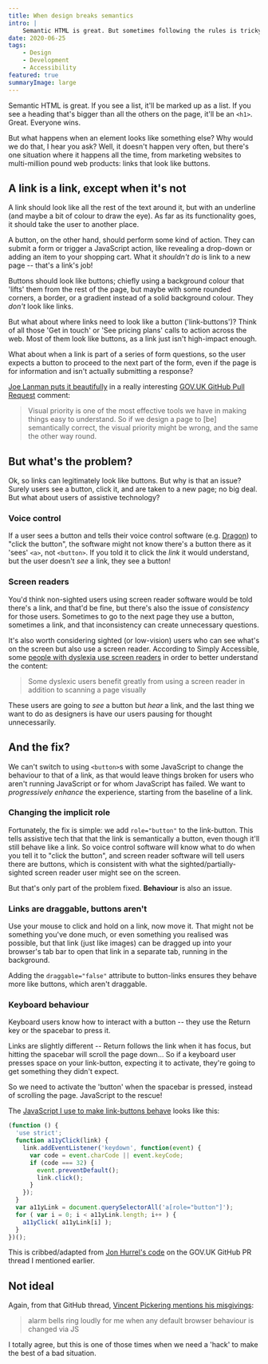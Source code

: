 ```yaml
---
title: When design breaks semantics
intro: |
    Semantic HTML is great. But sometimes following the rules is tricky. Grab a cuppa and let me tell you a story about links that look like buttons.
date: 2020-06-25
tags:
    - Design
    - Development
    - Accessibility
featured: true
summaryImage: large
---
```


Semantic HTML is great. If you see a list, it'll be marked up as a list. If you see a heading that's bigger than all the others on the page, it'll be an `<h1>`. Great. Everyone wins.

But what happens when an element looks like something else? Why would we do that, I hear you ask? Well, it doesn't happen very often, but there's one situation where it happens all the time, from marketing websites to multi-million pound web products: links that look like buttons.


## A link is a link, except when it's not

A link should look like all the rest of the text around it, but with an underline (and maybe a bit of colour to draw the eye). As far as its functionality goes, it should take the user to another place.

A button, on the other hand, should perform some kind of action. They can submit a form or trigger a JavaScript action, like revealing a drop-down or adding an item to your shopping cart. What it *shouldn't do* is link to a new page -- that's a link's job!

Buttons should look like buttons; chiefly using a background colour that 'lifts' them from the rest of the page, but maybe with some rounded corners, a border, or a gradient instead of a solid background colour. They *don't* look like links.

But what about where links need to look like a button ('link-buttons')? Think of all those 'Get in touch' or 'See pricing plans' calls to action across the web. Most of them look like buttons, as a link just isn't high-impact enough.

What about when a link is part of a series of form questions, so the user expects a button to proceed to the next part of the form, even if the page is for information and isn't actually submitting a response?

[Joe Lanman puts it beautifully](https://github.com/alphagov/govuk_elements/pull/272#issuecomment-233173213) in a really interesting [GOV.UK GitHub Pull Request](https://github.com/alphagov/govuk_elements/pull/272) comment:

> Visual priority is one of the most effective tools we have in making things easy to understand. So if we design a page to [be] semantically correct, the visual priority might be wrong, and the same the other way round.


## But what's the problem?

Ok, so links can legitimately look like buttons. But why is that an issue? Surely users see a button, click it, and are taken to a new page; no big deal. But what about users of assistive technology?

### Voice control

If a user sees a button and tells their voice control software (e.g. [Dragon](https://www.nuance.com/dragon.html)) to "click the button", the software might not know there's a button there as it 'sees' `<a>`, not `<button>`. If you told it to click the *link* it would understand, but the user doesn't *see* a link, they see a button!

### Screen readers

You'd think non-sighted users using screen reader software would be told there's a link, and that'd be fine, but there's also the issue of *consistency* for those users. Sometimes to go to the next page they use a button, sometimes a link, and that inconsistency can create unnecessary questions.

It's also worth considering sighted (or low-vision) users who can see what's on the screen but also use a screen reader. According to Simply Accessible, some [people with dyslexia use screen readers](//simplyaccessible.com/article/user-needs-dyslexia/) in order to better understand the content:

> Some dyslexic users benefit greatly from using a screen reader in addition to scanning a page visually

These users are going to *see* a button but *hear* a link, and the last thing we want to do as designers is have our users pausing for thought unnecessarily.


## And the fix?

We can't switch to using `<button>`s with some JavaScript to change the behaviour to that of a link, as that would leave things broken for users who aren't running JavaScript or for whom JavaScript has failed. We want to *progressively enhance* the experience, starting from the baseline of a link.

### Changing the implicit role

Fortunately, the fix is simple: we add `role="button"` to the link-button. This tells assistive tech that that the link is semantically a button, even though it'll still behave like a link. So voice control software will know what to do when you tell it to "click the button", and screen reader software will tell users there are buttons, which is consistent with what the sighted/partially-sighted screen reader user might see on the screen.

But that's only part of the problem fixed. **Behaviour** is also an issue.

### Links are draggable, buttons aren't

Use your mouse to click and hold on a link, now move it. That might not be something you've done much, or even something you realised was possible, but that link (just like images) can be dragged up into your browser's tab bar to open that link in a separate tab, running in the background.

Adding the `draggable="false"` attribute to button-links ensures they behave more like buttons, which aren't draggable.

### Keyboard behaviour

Keyboard users know how to interact with a button -- they use the Return key or the spacebar to press it.

Links are slightly different -- Return follows the link when it has focus, but hitting the spacebar will scroll the page down… So if a keyboard user presses space on your link-button, expecting it to activate, they're going to get something they didn't expect.

So we need to activate the 'button' when the spacebar is pressed, instead of scrolling the page. JavaScript to the rescue!

The [JavaScript I use to make link-buttons behave](https://github.com/tempertemper/tempertemper.net/blob/develop/src/js/link-buttons.js) looks like this:


```js
(function () {
  'use strict';
  function a11yClick(link) {
    link.addEventListener('keydown', function(event) {
      var code = event.charCode || event.keyCode;
      if (code === 32) {
        event.preventDefault();
        link.click();
      }
    });
  }
  var a11yLink = document.querySelectorAll('a[role="button"]');
  for ( var i = 0; i < a11yLink.length; i++ ) {
    a11yClick( a11yLink[i] );
  }
})();
```

This is cribbed/adapted from [Jon Hurrel's code](https://github.com/alphagov/govuk_elements/pull/272#issuecomment-234202285) on the GOV.UK GitHub PR thread I mentioned earlier.


## Not ideal

Again, from that GitHub thread, [Vincent Pickering mentions his misgivings](https://github.com/alphagov/govuk_elements/pull/272#issuecomment-234218842):

> alarm bells ring loudly for me when any default browser behaviour is changed via JS

I totally agree, but this is one of those times when we need a 'hack' to make the best of a bad situation.
